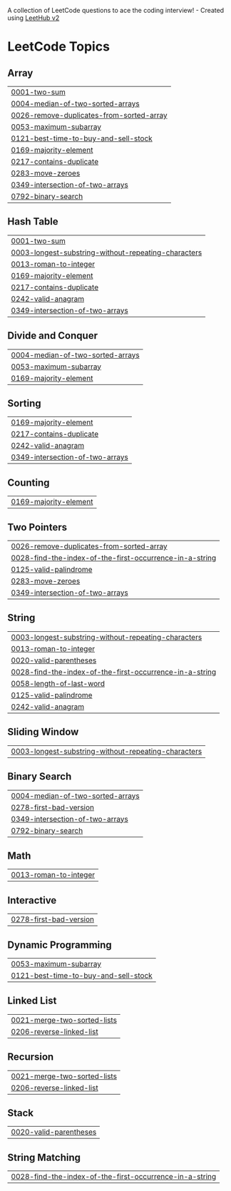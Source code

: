 A collection of LeetCode questions to ace the coding interview! - Created using [LeetHub v2](https://github.com/arunbhardwaj/LeetHub-2.0)
<!---LeetCode Topics Start-->
# LeetCode Topics
## Array
|  |
| ------- |
| [0001-two-sum](https://github.com/dharshini1316/leetcode/tree/master/0001-two-sum) |
| [0004-median-of-two-sorted-arrays](https://github.com/dharshini1316/leetcode/tree/master/0004-median-of-two-sorted-arrays) |
| [0026-remove-duplicates-from-sorted-array](https://github.com/dharshini1316/leetcode/tree/master/0026-remove-duplicates-from-sorted-array) |
| [0053-maximum-subarray](https://github.com/dharshini1316/leetcode/tree/master/0053-maximum-subarray) |
| [0121-best-time-to-buy-and-sell-stock](https://github.com/dharshini1316/leetcode/tree/master/0121-best-time-to-buy-and-sell-stock) |
| [0169-majority-element](https://github.com/dharshini1316/leetcode/tree/master/0169-majority-element) |
| [0217-contains-duplicate](https://github.com/dharshini1316/leetcode/tree/master/0217-contains-duplicate) |
| [0283-move-zeroes](https://github.com/dharshini1316/leetcode/tree/master/0283-move-zeroes) |
| [0349-intersection-of-two-arrays](https://github.com/dharshini1316/leetcode/tree/master/0349-intersection-of-two-arrays) |
| [0792-binary-search](https://github.com/dharshini1316/leetcode/tree/master/0792-binary-search) |
## Hash Table
|  |
| ------- |
| [0001-two-sum](https://github.com/dharshini1316/leetcode/tree/master/0001-two-sum) |
| [0003-longest-substring-without-repeating-characters](https://github.com/dharshini1316/leetcode/tree/master/0003-longest-substring-without-repeating-characters) |
| [0013-roman-to-integer](https://github.com/dharshini1316/leetcode/tree/master/0013-roman-to-integer) |
| [0169-majority-element](https://github.com/dharshini1316/leetcode/tree/master/0169-majority-element) |
| [0217-contains-duplicate](https://github.com/dharshini1316/leetcode/tree/master/0217-contains-duplicate) |
| [0242-valid-anagram](https://github.com/dharshini1316/leetcode/tree/master/0242-valid-anagram) |
| [0349-intersection-of-two-arrays](https://github.com/dharshini1316/leetcode/tree/master/0349-intersection-of-two-arrays) |
## Divide and Conquer
|  |
| ------- |
| [0004-median-of-two-sorted-arrays](https://github.com/dharshini1316/leetcode/tree/master/0004-median-of-two-sorted-arrays) |
| [0053-maximum-subarray](https://github.com/dharshini1316/leetcode/tree/master/0053-maximum-subarray) |
| [0169-majority-element](https://github.com/dharshini1316/leetcode/tree/master/0169-majority-element) |
## Sorting
|  |
| ------- |
| [0169-majority-element](https://github.com/dharshini1316/leetcode/tree/master/0169-majority-element) |
| [0217-contains-duplicate](https://github.com/dharshini1316/leetcode/tree/master/0217-contains-duplicate) |
| [0242-valid-anagram](https://github.com/dharshini1316/leetcode/tree/master/0242-valid-anagram) |
| [0349-intersection-of-two-arrays](https://github.com/dharshini1316/leetcode/tree/master/0349-intersection-of-two-arrays) |
## Counting
|  |
| ------- |
| [0169-majority-element](https://github.com/dharshini1316/leetcode/tree/master/0169-majority-element) |
## Two Pointers
|  |
| ------- |
| [0026-remove-duplicates-from-sorted-array](https://github.com/dharshini1316/leetcode/tree/master/0026-remove-duplicates-from-sorted-array) |
| [0028-find-the-index-of-the-first-occurrence-in-a-string](https://github.com/dharshini1316/leetcode/tree/master/0028-find-the-index-of-the-first-occurrence-in-a-string) |
| [0125-valid-palindrome](https://github.com/dharshini1316/leetcode/tree/master/0125-valid-palindrome) |
| [0283-move-zeroes](https://github.com/dharshini1316/leetcode/tree/master/0283-move-zeroes) |
| [0349-intersection-of-two-arrays](https://github.com/dharshini1316/leetcode/tree/master/0349-intersection-of-two-arrays) |
## String
|  |
| ------- |
| [0003-longest-substring-without-repeating-characters](https://github.com/dharshini1316/leetcode/tree/master/0003-longest-substring-without-repeating-characters) |
| [0013-roman-to-integer](https://github.com/dharshini1316/leetcode/tree/master/0013-roman-to-integer) |
| [0020-valid-parentheses](https://github.com/dharshini1316/leetcode/tree/master/0020-valid-parentheses) |
| [0028-find-the-index-of-the-first-occurrence-in-a-string](https://github.com/dharshini1316/leetcode/tree/master/0028-find-the-index-of-the-first-occurrence-in-a-string) |
| [0058-length-of-last-word](https://github.com/dharshini1316/leetcode/tree/master/0058-length-of-last-word) |
| [0125-valid-palindrome](https://github.com/dharshini1316/leetcode/tree/master/0125-valid-palindrome) |
| [0242-valid-anagram](https://github.com/dharshini1316/leetcode/tree/master/0242-valid-anagram) |
## Sliding Window
|  |
| ------- |
| [0003-longest-substring-without-repeating-characters](https://github.com/dharshini1316/leetcode/tree/master/0003-longest-substring-without-repeating-characters) |
## Binary Search
|  |
| ------- |
| [0004-median-of-two-sorted-arrays](https://github.com/dharshini1316/leetcode/tree/master/0004-median-of-two-sorted-arrays) |
| [0278-first-bad-version](https://github.com/dharshini1316/leetcode/tree/master/0278-first-bad-version) |
| [0349-intersection-of-two-arrays](https://github.com/dharshini1316/leetcode/tree/master/0349-intersection-of-two-arrays) |
| [0792-binary-search](https://github.com/dharshini1316/leetcode/tree/master/0792-binary-search) |
## Math
|  |
| ------- |
| [0013-roman-to-integer](https://github.com/dharshini1316/leetcode/tree/master/0013-roman-to-integer) |
## Interactive
|  |
| ------- |
| [0278-first-bad-version](https://github.com/dharshini1316/leetcode/tree/master/0278-first-bad-version) |
## Dynamic Programming
|  |
| ------- |
| [0053-maximum-subarray](https://github.com/dharshini1316/leetcode/tree/master/0053-maximum-subarray) |
| [0121-best-time-to-buy-and-sell-stock](https://github.com/dharshini1316/leetcode/tree/master/0121-best-time-to-buy-and-sell-stock) |
## Linked List
|  |
| ------- |
| [0021-merge-two-sorted-lists](https://github.com/dharshini1316/leetcode/tree/master/0021-merge-two-sorted-lists) |
| [0206-reverse-linked-list](https://github.com/dharshini1316/leetcode/tree/master/0206-reverse-linked-list) |
## Recursion
|  |
| ------- |
| [0021-merge-two-sorted-lists](https://github.com/dharshini1316/leetcode/tree/master/0021-merge-two-sorted-lists) |
| [0206-reverse-linked-list](https://github.com/dharshini1316/leetcode/tree/master/0206-reverse-linked-list) |
## Stack
|  |
| ------- |
| [0020-valid-parentheses](https://github.com/dharshini1316/leetcode/tree/master/0020-valid-parentheses) |
## String Matching
|  |
| ------- |
| [0028-find-the-index-of-the-first-occurrence-in-a-string](https://github.com/dharshini1316/leetcode/tree/master/0028-find-the-index-of-the-first-occurrence-in-a-string) |
<!---LeetCode Topics End-->